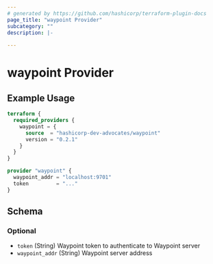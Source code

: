 ```yaml
---
# generated by https://github.com/hashicorp/terraform-plugin-docs
page_title: "waypoint Provider"
subcategory: ""
description: |-
  
---
```


# waypoint Provider



## Example Usage

```terraform
terraform {
  required_providers {
    waypoint = {
      source  = "hashicorp-dev-advocates/waypoint"
      version = "0.2.1"
    }
  }
}

provider "waypoint" {
  waypoint_addr = "localhost:9701"
  token         = "..."
}
```

<!-- schema generated by tfplugindocs -->
## Schema

### Optional

- `token` (String) Waypoint token to authenticate to Waypoint server
- `waypoint_addr` (String) Waypoint server address
